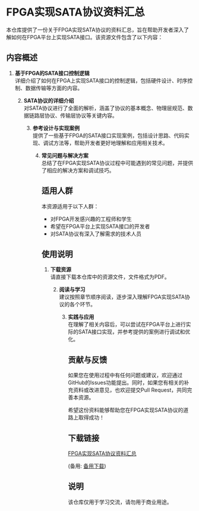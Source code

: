 # FPGA实现SATA协议资料汇总

本仓库提供了一份关于FPGA实现SATA协议的资料汇总，旨在帮助开发者深入了解如何在FPGA平台上实现SATA接口。该资源文件包含了以下内容：

## 内容概述

1. **基于FPGA的SATA接口控制逻辑**  
   详细介绍了如何在FPGA上实现SATA接口的控制逻辑，包括硬件设计、时序控制、数据传输等方面的内容。

   2. **SATA协议的详细介绍**  
      对SATA协议进行了全面的解析，涵盖了协议的基本概念、物理层规范、数据链路层协议、传输层协议等关键内容。

      3. **参考设计与实现案例**  
         提供了一些基于FPGA的SATA接口实现案例，包括设计思路、代码实现、调试方法等，帮助开发者更好地理解和应用相关技术。

         4. **常见问题与解决方案**  
            总结了在FPGA实现SATA协议过程中可能遇到的常见问题，并提供了相应的解决方案和调试技巧。

            ## 适用人群

            本资源适用于以下人群：

            - 对FPGA开发感兴趣的工程师和学生
            - 希望在FPGA平台上实现SATA接口的开发者
            - 对SATA协议有深入了解需求的技术人员

            ## 使用说明

            1. **下载资源**  
               请直接下载本仓库中的资源文件，文件格式为PDF。

               2. **阅读与学习**  
                  建议按照章节顺序阅读，逐步深入理解FPGA实现SATA协议的各个环节。

                  3. **实践与应用**  
                     在理解了相关内容后，可以尝试在FPGA平台上进行实际的SATA接口实现，并参考提供的案例进行调试和优化。

                     ## 贡献与反馈

                     如果您在使用过程中有任何问题或建议，欢迎通过GitHub的Issues功能提出。同时，如果您有相关的补充资料或改进意见，也欢迎提交Pull Request，共同完善本资源。

                     希望这份资料能够帮助您在FPGA实现SATA协议的道路上取得成功！

                     ## 下载链接
                     [FPGA实现SATA协议资料汇总](https://pan.quark.cn/s/b2337f30225b) 

                     (备用: [备用下载](https://pan.baidu.com/s/1Ra6t-5WQku7HPDSvlQZRrQ?pwd=1234))

                     ## 说明

                     该仓库仅用于学习交流，请勿用于商业用途。
